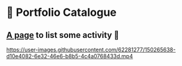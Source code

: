 # 📘 Portfolio Catalogue
## [A page](https://portofolio-cahya.cahyadesthian.com/) to list some activity 🏃

https://user-images.githubusercontent.com/62281277/150265638-d10e4082-6e32-46e6-b8b5-4c4a0768433d.mp4

